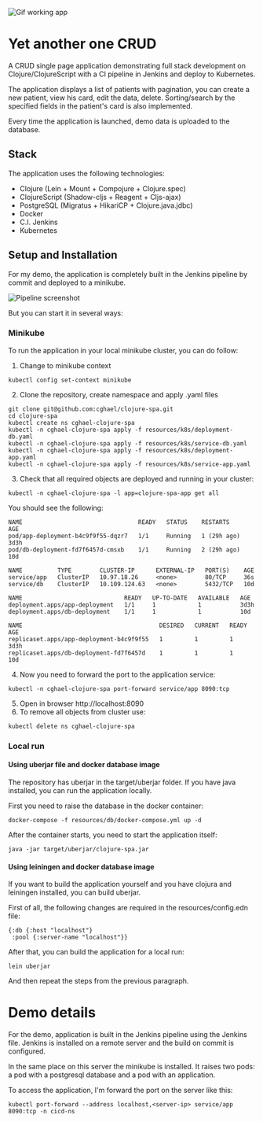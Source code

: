 ![Gif working app](https://github.com/cghael/clojure-spa/blob/master/resources/md-resources/screen.gif)

# Yet another one CRUD

A CRUD single page application demonstrating full stack development on Clojure/ClojureScript with a CI pipeline in Jenkins and deploy to Kubernetes.

The application displays a list of patients with pagination, you can create a new patient, view his card, edit the data, delete. Sorting/search by the specified fields in the patient's card is also implemented.

Every time the application is launched, demo data is uploaded to the database.

## Stack

The application uses the following technologies:

- Clojure (Lein + Mount + Compojure + Clojure.spec)
- ClojureScript (Shadow-cljs + Reagent + Cljs-ajax)
- PostgreSQL (Migratus + HikariCP + Clojure.java.jdbc)
- Docker
- C.I. Jenkins
- Kubernetes

## Setup and Installation

For my demo, the application is completely built in the Jenkins pipeline by commit and deployed to a minikube.

![Pipeline screenshot](https://github.com/cghael/clojure-spa/blob/master/resources/md-resources/pipeline.png)

But you can start it in several ways:

### Minikube

To run the application in your local minikube cluster, you can do follow:

1. Change to minikube context
```
kubectl config set-context minikube
```
2. Clone the repository, create namespace and apply .yaml files
```
git clone git@github.com:cghael/clojure-spa.git
cd clojure-spa
kubectl create ns cghael-clojure-spa
kubectl -n cghael-clojure-spa apply -f resources/k8s/deployment-db.yaml
kubectl -n cghael-clojure-spa apply -f resources/k8s/service-db.yaml
kubectl -n cghael-clojure-spa apply -f resources/k8s/deployment-app.yaml
kubectl -n cghael-clojure-spa apply -f resources/k8s/service-app.yaml
```
3. Check that all required objects are deployed and running in your cluster:
```
kubectl -n cghael-clojure-spa -l app=clojure-spa-app get all
```
You should see the following:
```
NAME                                 READY   STATUS    RESTARTS      AGE
pod/app-deployment-b4c9f9f55-dqzr7   1/1     Running   1 (29h ago)   3d3h
pod/db-deployment-fd7f6457d-cmsxb    1/1     Running   2 (29h ago)   10d

NAME          TYPE        CLUSTER-IP      EXTERNAL-IP   PORT(S)    AGE
service/app   ClusterIP   10.97.18.26     <none>        80/TCP     36s
service/db    ClusterIP   10.109.124.63   <none>        5432/TCP   10d

NAME                             READY   UP-TO-DATE   AVAILABLE   AGE
deployment.apps/app-deployment   1/1     1            1           3d3h
deployment.apps/db-deployment    1/1     1            1           10d

NAME                                       DESIRED   CURRENT   READY   AGE
replicaset.apps/app-deployment-b4c9f9f55   1         1         1       3d3h
replicaset.apps/db-deployment-fd7f6457d    1         1         1       10d
```
4. Now you need to forward the port to the application service:
```
kubectl -n cghael-clojure-spa port-forward service/app 8090:tcp
```
5. Open in browser http://localhost:8090
6. To remove all objects from cluster use:
```
kubectl delete ns cghael-clojure-spa
```

### Local run

#### Using uberjar file and docker database image

The repository has uberjar in the target/uberjar folder. If you have java installed, you can run the application locally.

First you need to raise the database in the docker container:
```
docker-compose -f resources/db/docker-compose.yml up -d
```
After the container starts, you need to start the application itself:
```
java -jar target/uberjar/clojure-spa.jar
```

#### Using leiningen and docker database image

If you want to build the application yourself and you have clojura and leiningen installed, you can build uberjar.

First of all, the following changes are required in the resources/config.edn file:
```
{:db {:host "localhost"}
 :pool {:server-name "localhost"}}
```
After that, you can build the application for a local run:
```
lein uberjar
```

And then repeat the steps from the previous paragraph.

# Demo details

For the demo, application is built in the Jenkins pipeline using the Jenkins file. 
Jenkins is installed on a remote server and the build on commit is configured.

In the same place on this server the minikube is installed. 
It raises two pods: a pod with a postgresql database and a pod with an application.

To access the application, I'm forward the port on the server like this:
```
kubectl port-forward --address localhost,<server-ip> service/app 8090:tcp -n cicd-ns
```
